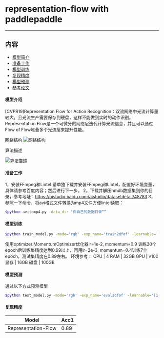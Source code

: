 # representation-flow with paddlepaddle

---
## 内容

- [模型简介](#模型简介)
- [准备工作](#准备工作)
- [模型训练](#模型训练)
- [复现精度](#复现精度)
- [模型预测](#模型预测)
- [参考论文](#参考论文)

#### 模型介绍
[CVPR19]Representation Flow for Action Recognition：双流网络中光流计算量较大，且光流生产需要保存到硬盘，这样不能做到实时的动作识别。Representation Flow是一个可微分的网络层迭代计算光流信息，并且可以通过Flow of Flow堆叠多个光流层来提升性能。

网络结构
![网络结构](https://github.com/Qdriving/Contrib/blob/master/representation-flow/flow.png)

算法描述

![算法描述](https://github.com/Qdriving/Contrib/blob/master/representation-flow/alg.png)

#### 准备工作
1，安装FFmpeg和Lintel
   请单独下载并安装FFmpeg和Lintel，配置好环境变量，具体请参考百度内容；然后进行下一步。
2，下载并解压hmdb数据集到你的目录，参考地址：https://aistudio.baidu.com/aistudio/datasetdetail/48783
3，参照一下命令，将avi格式文件转换为mp4文件方便lintel读取：
```bash
$python avitomp4.py -data_dir "你自己的数据目录“”
```

#### 模型训练
```bash
$python train_model.py -mode='rgb' -exp_name='train2dfof' -learnable='[1,1,1,1]' -niter=2 -model='2d' -system='hmdb' -batch_size 12 -learning_rate 1e-2 -momentum 0.9 
```
使用optimizer.MomentumOptimizer优化器lr=1e-2, momentum=0.9 训练20个epoch后训练集精度达到0.99以上，再用lr=2e-3, momentum=0.4训练7个epoch，测试集精度在0.89左右。
环境参考：
   CPU | 4
   RAM | 32GB
   GPU | v100
   显存 | 16GB
   磁盘 | 100GB
  

#### 模型预测
通过以下方式预测模型
```bash
$python test_model.py -mode='rgb' -exp_name='eval2dfof' -learnable='[1,1,1,1]' -niter=2 -model='2d' -system='hmdb' -batch_size 128  -check_point pretrained
```

#### 复现精度
Model|Acc1
---|---
Representation-Flow|0.89


